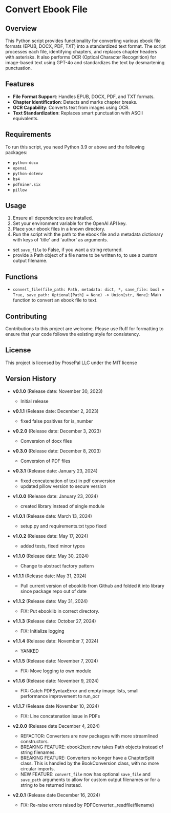 
# Convert Ebook File

## Overview

This Python script provides functionality for converting various ebook file formats (EPUB, DOCX, PDF, TXT) into a standardized text format. The script processes each file, identifying chapters, and replaces chapter headers with asterisks. It also performs OCR (Optical Character Recognition) for image-based text using GPT-4o and standardizes the text by desmartening punctuation.

## Features

- **File Format Support**: Handles EPUB, DOCX, PDF, and TXT formats.
- **Chapter Identification**: Detects and marks chapter breaks.
- **OCR Capability**: Converts text from images using OCR.
- **Text Standardization**: Replaces smart punctuation with ASCII equivalents.

## Requirements

To run this script, you need Python 3.9 or above and the following packages:

- `python-docx`
- `openai`
- `python-dotenv`
- `bs4`
- `pdfminer.six`
- `pillow`

## Usage

1. Ensure all dependencies are installed.
2. Set your environment variable for the OpenAI API key.
3. Place your ebook files in a known directory.
4. Run the script with the path to the ebook file and a metadata dictionary with keys of 'title' and 'author' as arguments.

- set `save_file` to False, if you want a string returned.
- provide a Path object of a file name to be written to, to use a custom output filename.

## Functions

- `convert_file(file_path: Path, metadata: dict, *, save_file: bool = True, save_path: Optional[Path] = None) -> Union[str, None]`: Main function to convert an ebook file to text.

## Contributing

Contributions to this project are welcome. Please use Ruff for formatting to ensure that your code follows the existing style for consistency.

## License

This project is licensed by ProsePal LLC under the MIT license

## Version History

- **v0.1.0** (Release date: November 30, 2023)
  - Initial release

- **v0.1.1** (Release date: December 2, 2023)
  - fixed false positives for is_number

- **v0.2.0** (Release date: December 3, 2023)
  - Conversion of docx files

- **v0.3.0** (Release date: December 8, 2023)
  - Conversion of PDF files

- **v0.3.1** (Release date: January 23, 2024)
  - fixed concatenation of text in pdf conversion
  - updated pillow version to secure version

- **v1.0.0** (Release date: January 23, 2024)
  - created library instead of single module

- **v1.0.1** (Release date: March 13, 2024)
  - setup.py and requirements.txt typo fixed

- **v1.0.2** (Release date: May 17, 2024)
  - added tests, fixed minor typos

- **v1.1.0** (Release date: May 30, 2024)
  - Change to abstract factory pattern

- **v1.1.1** (Release date: May 31, 2024)
  - Pull current version of ebooklib from Github and folded it into library since package repo out of date

- **v1.1.2** (Release date: May 31, 2024)
  - FIX: Put ebooklib in correct directory.

- **v1.1.3** (Release date: October 27, 2024)
  - FIX: Initialize logging

- **v1.1.4** (Release date: November 7, 2024)
  - YANKED

- **v1.1.5** (Release date: November 7, 2024)
  - FIX: Move logging to own module

- **v1.1.6** (Release date: November 9, 2024)
  - FIX: Catch PDFSyntaxError and empty image lists, small performance improvement to run_ocr

- **v1.1.7** (Release date November 10, 2024)
  - FIX: Line concatenation issue in PDFs

- **v2.0.0** (Release date December 4, 2024)
  - REFACTOR: Converters are now packages with more streamlined constructors.
  - BREAKING FEATURE: ebook2text now takes Path objects instead of string filenames.
  - BREAKING FEATURE: Converters no longer have a ChapterSplit class. This is handled by the BookConversion class, with no more circular imports.
  - NEW FEATURE: `convert_file` now has optional `save_file` and `save_path` arguments to allow for custom output filenames or for a string to be returned instead.

- **v2.0.1** (Release date December 16, 2024)
  - FIX: Re-raise errors raised by PDFConverter._readfile(filename)
